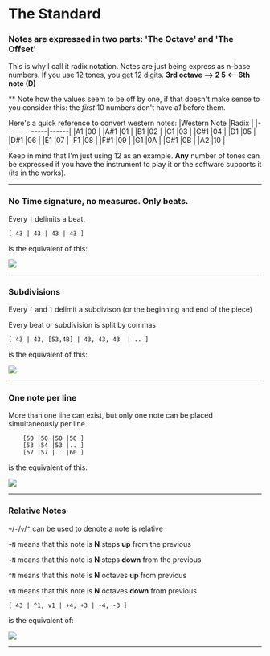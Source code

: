 # The Standard
### Notes are expressed in two parts: 'The Octave' and 'The Offset'
This is why I call it radix notation. Notes are just being express as n-base numbers. If you use 12 tones, you get 12 digits.
<b>   3rd octave --> 2 5 <-- 6th note (D) </b>

** Note how the values seem to be off by one, if that doesn't make sense to you consider this: the *first* 10 numbers don't have a*1* before them.

Here's a quick reference to convert western notes:
|Western Note |Radix |
|-------------|------|
|A1           |00    |
|A#1          |01    |
|B1           |02    |
|C1           |03    |
|C#1          |04    |
|D1           |05    |
|D#1          |06    |
|E1           |07    |
|F1           |08    |
|F#1          |09    |
|G1           |0A    |
|G#1          |0B    |
|A2           |10    |

Keep in mind that I'm just using 12 as an example. **Any** number of tones can be expressed if you have the instrument to play it or the software supports it (its in the works).

<hr>

### No Time signature, no measures. Only beats.
Every `|` delimits a beat.

``` [ 43 | 43 | 43 | 43 ] ```

is the equivalent of this:

<img src="/content/manuals/radixulous/4cs.png">
<hr>

### Subdivisions

Every `[` and `]` delimit a subdivison (or the beginning and end of the piece)

Every beat or subdivision is split by commas

``` [ 43 | 43, [53,4B] | 43, 43, 43  | .. ] ```

is the equivalent of this:

<img src="/content/manuals/radixulous/divisions.png">
<hr>



### One note per line

More than one line can exist, but only one note can be placed simultaneously per line

```
    [50 |50 |50 |50 ]
    [53 |54 |53 |.. ]
    [57 |57 |.. |60 ]
```

is the equivalent of this:

<img src="/content/manuals/radixulous/single.png">
<hr>

### Relative Notes

`+`/`-`/`v`/`^` can be used to denote a note is relative

`+N` means that this note is **N** steps **up** from the previous

`-N` means that this note is **N** steps **down** from the previous

`^N` means that this note is **N** octaves **up** from previous

`vN` means that this note is **N** octaves **down** from previous

``` [ 43 | ^1, v1 | +4, +3 | -4, -3 ] ```

is the equivalent of:

<img src="/content/manuals/radixulous/relative.png">
<hr>

